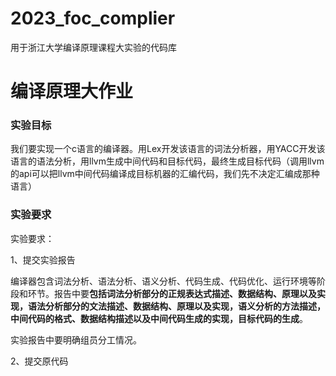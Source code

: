 # 2023_foc_complier
用于浙江大学编译原理课程大实验的代码库
# 编译原理大作业

### 实验目标

我们要实现一个c语言的编译器。用Lex开发该语言的词法分析器，用YACC开发该语言的语法分析，用llvm生成中间代码和目标代码，最终生成目标代码（调用llvm的api可以把llvm中间代码编译成目标机器的汇编代码，我们先不决定汇编成那种语言）



### 实验要求

实验要求：

1、提交实验报告

  编译器包含词法分析、语法分析、语义分析、代码生成、代码优化、运行环境等阶段和环节。报告中要**包括词法分析部分的正规表达式描述、数据结构、原理以及实现，语法分析部分的文法描述、数据结构、原理以及实现，语义分析的方法描述，中间代码的格式、数据结构描述以及中间代码生成的实现，目标代码的生成**。

  实验报告中要明确组员分工情况。

2、提交原代码
